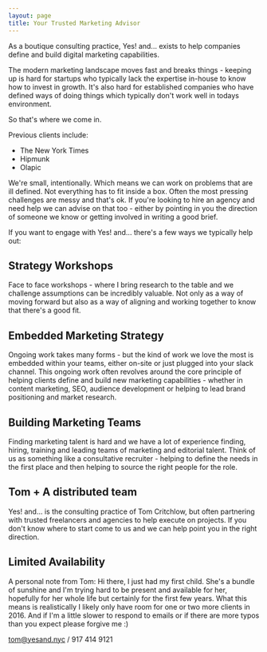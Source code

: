 ```yaml
---
layout: page
title: Your Trusted Marketing Advisor
---
```


As a boutique consulting practice, <span class="brandsmall">Yes! and...</span> exists to help companies define and build digital marketing capabilities.

The modern marketing landscape moves fast and breaks things - keeping up is hard for startups who typically lack the expertise in-house to know how to invest in growth. It's also hard for established companies who have defined ways of doing things which typically don't work well in todays environment.

So that's where we come in.

Previous clients include:

- The New York Times
- Hipmunk
- Olapic

We're small, intentionally. Which means we can work on problems that are ill defined. Not everything has to fit inside a box. Often the most pressing challenges are messy and that's ok. If you're looking to hire an agency and need help we can advise on that too - either by pointing in you the direction of someone we know or getting involved in writing a good brief.

If you want to engage with <span class="brandsmall">Yes! and...</span> there's a few ways we typically help out:

## Strategy Workshops

Face to face workshops - where I bring research to the table and we challenge assumptions can be incredibly valuable. Not only as a way of moving forward but also as a way of aligning and working together to know that there's a good fit.

## Embedded Marketing Strategy

Ongoing work takes many forms - but the kind of work we love the most is embedded within your teams, either on-site or just plugged into your slack channel. This ongoing work often revolves around the core principle of helping clients define and build new marketing capabilities - whether in content marketing, SEO, audience development or helping to lead brand positioning and market research. 

## Building Marketing Teams

Finding marketing talent is hard and we have a lot of experience finding, hiring, training and leading teams of marketing and editorial talent. Think of us as something like a consultative recruiter - helping to define the needs in the first place and then helping to source the right people for the role.

## Tom + A distributed team

<span class="brandsmall">Yes! and...</span> is the consulting practice of Tom Critchlow, but often partnering with trusted freelancers and agencies to help execute on projects. If you don't know where to start come to us and we can help point you in the right direction. 

## Limited Availability

A personal note from Tom: Hi there, I just had my first child. She's a bundle of sunshine and I'm trying hard to be present and available for her, hopefully for her whole life but certainly for the first few years. What this means is realistically I likely only have room for one or two more clients in 2016. And if I'm a little slower to respond to emails or if there are more typos than you expect please forgive me :) 

<a href="mailto:tom@yesand.nyc">tom@yesand.nyc</a> / 917 414 9121
